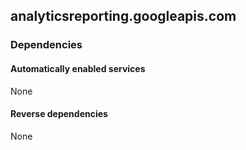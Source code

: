 ## analyticsreporting.googleapis.com

### Dependencies

#### Automatically enabled services

None

#### Reverse dependencies

None
